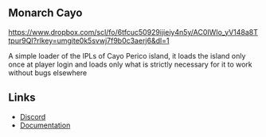 ## Monarch Cayo
https://www.dropbox.com/scl/fo/6tfcuc50929ijieiy4n5y/AC0IWIo_yV148a8Ttpur9QI?rlkey=umgite0k5svwj7f9b0c3aerj6&dl=1

A simple loader of the IPLs of Cayo Perico island, it loads the island only once at player login and loads only what is strictly necessary for it to work without bugs elsewhere

## Links
- [Discord](https://discord.gg/WKtk65yBC6)
- [Documentation](https://monarch-docs.ricodev.it/docs/monarch-resources/mnr_cayo)
